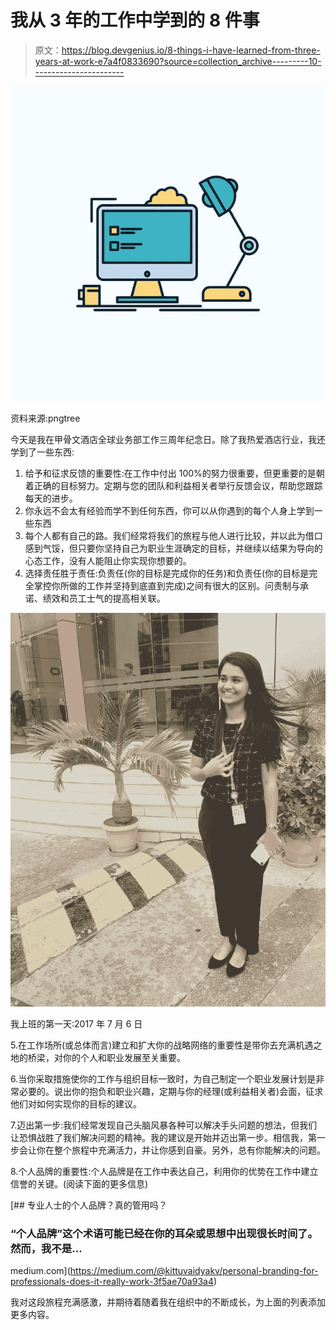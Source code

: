 # 我从 3 年的工作中学到的 8 件事

> 原文：<https://blog.devgenius.io/8-things-i-have-learned-from-three-years-at-work-e7a4f0833690?source=collection_archive---------10----------------------->

![](img/acd6b59d59e8ee2ffc57c0af90bce372.png)

资料来源:pngtree

今天是我在甲骨文酒店全球业务部工作三周年纪念日。除了我热爱酒店行业，我还学到了一些东西:

1.  给予和征求反馈的重要性:在工作中付出 100%的努力很重要，但更重要的是朝着正确的目标努力。定期与您的团队和利益相关者举行反馈会议，帮助您跟踪每天的进步。
2.  你永远不会太有经验而学不到任何东西，你可以从你遇到的每个人身上学到一些东西
3.  每个人都有自己的路。我们经常将我们的旅程与他人进行比较，并以此为借口感到气馁，但只要你坚持自己为职业生涯确定的目标，并继续以结果为导向的心态工作，没有人能阻止你实现你想要的。
4.  选择责任胜于责任:负责任(你的目标是完成你的任务)和负责任(你的目标是完全掌控你所做的工作并坚持到底直到完成)之间有很大的区别。问责制与承诺、绩效和员工士气的提高相关联。

![](img/f5339a0e8eaa102e30b920ca380b3a6d.png)

我上班的第一天:2017 年 7 月 6 日

5.在工作场所(或总体而言)建立和扩大你的战略网络的重要性是带你去充满机遇之地的桥梁，对你的个人和职业发展至关重要。

6.当你采取措施使你的工作与组织目标一致时，为自己制定一个职业发展计划是非常必要的。说出你的抱负和职业兴趣，定期与你的经理(或利益相关者)会面，征求他们对如何实现你的目标的建议。

7.迈出第一步:我们经常发现自己头脑风暴各种可以解决手头问题的想法，但我们让恐惧战胜了我们解决问题的精神。我的建议是开始并迈出第一步。相信我，第一步会让你在整个旅程中充满活力，并让你感到自豪。另外，总有你能解决的问题。

8.个人品牌的重要性:个人品牌是在工作中表达自己，利用你的优势在工作中建立信誉的关键。(阅读下面的更多信息)

[](https://medium.com/@kittuvaidyakv/personal-branding-for-professionals-does-it-really-work-3f5ae70a93a4) [## 专业人士的个人品牌？真的管用吗？

### “个人品牌”这个术语可能已经在你的耳朵或思想中出现很长时间了。然而，我不是…

medium.com](https://medium.com/@kittuvaidyakv/personal-branding-for-professionals-does-it-really-work-3f5ae70a93a4) 

我对这段旅程充满感激，并期待着随着我在组织中的不断成长，为上面的列表添加更多内容。